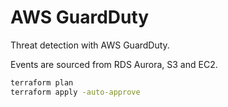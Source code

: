 # AWS GuardDuty

Threat detection with AWS GuardDuty.

Events are sourced from RDS Aurora, S3 and EC2.

```sh
terraform plan
terraform apply -auto-approve
```
